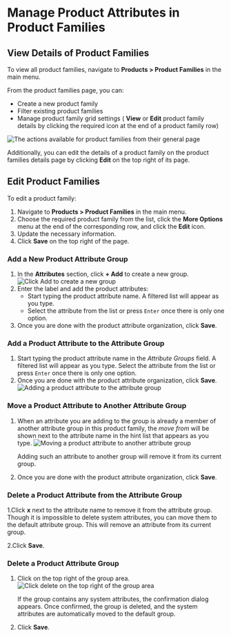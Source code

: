 <a id="product-product-families-product-attribute-in-families"></a>

# Manage Product Attributes in Product Families

<a id="product-product-families-view"></a>

## View Details of Product Families

To view all product families, navigate to **Products > Product Families** in the main menu.

From the product families page, you can:

- Create a new product family
- Filter existing product families
- Manage product family grid settings (<i class="fa fa-eye fa-lg" aria-hidden="true"></i> **View** or <i class="fa fa-edit fa-lg" aria-hidden="true"></i> **Edit** product family details by clicking the required icon at the end of a product family row)

![The actions available for product families from their general page](user/img/products/product_families/ProductFamiliesView.png)

Additionally, you can edit the details of a product family on the product families details page by clicking <i class="fa fa-edit fa-lg" aria-hidden="true"></i> **Edit** on the top right of its page.

<a id="product-product-families-edit"></a>

## Edit Product Families

To edit a product family:

1. Navigate to **Products > Product Families** in the main menu.
2. Choose the required product family from the list, click the <i class="fa fa-ellipsis-h fa-lg" aria-hidden="true"></i> **More Options** menu at the end of the corresponding row, and click the <i class="fa fa-edit fa-lg" aria-hidden="true"></i> **Edit** icon.
3. Update the necessary information.
4. Click **Save** on the top right of the page.

### Add a New Product Attribute Group

1. In the **Attributes** section, click **+ Add** to create a new group.
   ![Click Add to create a new group](user/img/products/product_families/ProductAttributeAddGroup.png)
2. Enter the label and add the product attributes:
   - Start typing the product attribute name. A filtered list will appear as you type.
   - Select the attribute from the list or press `Enter` once there is only one option.
3. Once you are done with the product attribute organization, click **Save**.

### Add a Product Attribute to the Attribute Group

1. Start typing the product attribute name in the *Attribute Groups* field. A filtered list will appear as you type. Select the attribute from the list or press `Enter` once there is only one option.
2. Once you are done with the product attribute organization, click **Save**.
   ![Adding a product attribute to the attribute group](user/img/products/product_families/ProductAttributeAddToGroup.png)

### Move a Product Attribute to Another Attribute Group

1. When an attribute you are adding to the group is already a member of another attribute group in this product family, the *move from <attribute group>* will be shown next to the attribute name in the hint list that appears as you type.
   ![Moving a product attribute to another attribute group](user/img/products/product_families/ProductAttributeFamiliesMove.png)

   Adding such an attribute to another group will remove it from its current group.
2. Once you are done with the product attribute organization, click **Save**.

### Delete a Product Attribute from the Attribute Group

1.Click **x** next to the attribute name to remove it from the attribute group. Though it is impossible to delete system attributes, you can move them to the default attribute group. This will remove an attribute from its current group.

2.Click **Save**.

### Delete a Product Attribute Group

1. Click <i class="fas fa-trash-alt" aria-hidden="true"></i> on the top right of the group area.
   ![Click delete on the top right of the group area](user/img/products/product_families/ProductAttributeRemoveGroup.png)

   If the group contains any system attributes, the confirmation dialog appears. Once confirmed, the group is deleted, and the system attributes are automatically moved to the default group.
2. Click **Save**.

<!-- fa-bars = fa-navicon -->
<!-- Ic Tiles is used as Set As Default in saved views, and as tiles in display layout options -->
<!-- IcPencil refers to Rename in Commerce and Inline Editing in CRM -->
<!-- Check mark in the square. -->
<!-- SortDesc is also used as drop-down arrow -->
